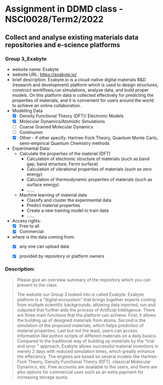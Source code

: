 # Assignment in DDMD class - NSCI0028/Term2/2022

## Collect and analyse existing materials data repositories and e-science platforms 

### Group 3_Exabyte
* website name: Exabyte
* website URL: https://exabyte.io/
* brief description: Exabyte.io is a cloud-native digital materials R&D (research and development) platform which is used to design structures, construct workflows,run simulations, analyze data, and build proper models. On this platform data is collected effectively for predicting the properties of materials, and it is convenient for users around the world to achieve an online collaboration.
* Modelling Data 
  - [X] Density Functional Theory (DFT)/ Electronic Models
  - [X] Molecular Dynamics/Atomistic Simulations
  - [ ] Coarse Grained Molecular Dynamics
  - [ ] Continumm 
  - [X] Other
        - if other specify: Hartree-Fock Theory, Quantum Monte Carlo, semi-empirical Quantum Chemistry methods
* Experimental Data: 
  * Calculate the properties of the material (DFT)
    *  Calculation of electronic structure of materials (such as band gap, band structure, Fermi surface)
    *  Calculation of vibrational properties of materials (such as zero energy)
    *  Calculation of thermodynamic properties of materials (such as surface energy)
    *  ......
  * Machine learning of material data 
    *  Classify and cluster the experimental data
    *  Predict material properties
    *  Create a new training model to train data
    *  ......
* Access rights: 
  - [X] Free to all 
  - [X] Commercial 
* where is the data coming from:  
  - [X] any one can upload data 
  - [X] provided by repository or platform owners
 
 
 ### Description:
> Please give an overview summary of the repository which you can present to the class. 
> 
> The website our Group 3 looked into is called Exabyte. Exabyte platform is a "digital ecosystem" that brings together experts coming from multiple scientific backgrounds, allowing data inported, run and outputed that further aids the process of Artificial Intelligence. There are three main functions that the platform can achieve. First, it allows the building up of designed materials from atoms. Second is the simulation of the proposed materials, which helps prediction of material properties. Last but not the least, users can access information like python scripts of different materials on a daily basics. Compared to the traditional way of building up materials by the "trial and error " approach, Exabyte allows successful material inventions in merely 2 days with reduced simulation times, which greatly enhance the effeciency. 
> The engines are based on several models like Hartree-Fock Theory, Density Functional Theory (DFT), classical Molecular Dynamics, etc. Free accounts are available to the users, and there are also options for commercial uses such as an extra payment for increasing storage quota.





